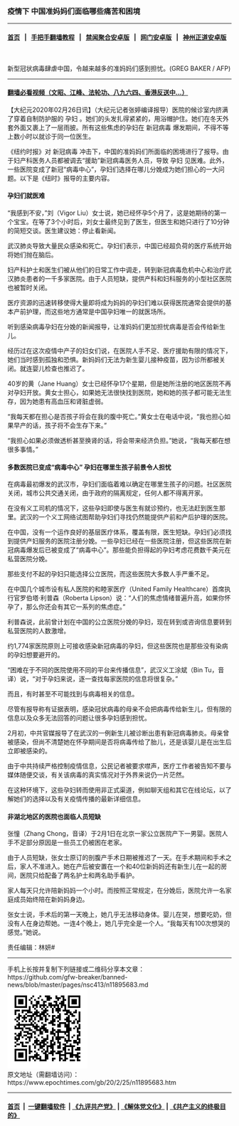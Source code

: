 ### 疫情下 中国准妈妈们面临哪些痛苦和困境
------------------------

#### [首页](https://github.com/gfw-breaker/banned-news/blob/master/README.md) &nbsp;&nbsp;|&nbsp;&nbsp; [手把手翻墙教程](https://github.com/gfw-breaker/guides/wiki) &nbsp;&nbsp;|&nbsp;&nbsp; [禁闻聚合安卓版](https://github.com/gfw-breaker/bn-android) &nbsp;&nbsp;|&nbsp;&nbsp; [网门安卓版](https://github.com/oGate2/oGate) &nbsp;&nbsp;|&nbsp;&nbsp; [神州正道安卓版](https://github.com/SzzdOgate/update) 



<div><img alt="" class="aligncenter wp-post-image" src="https://i.epochtimes.com/assets/uploads/2020/02/000_1PA665-600x400.jpg"/>
<div class="red16 caption">
 <p>
  新型冠状病毒肆虐中国，令越来越多的准妈妈们感到担忧。(GREG BAKER / AFP)
 </p>
</div>
</div><hr/>

#### [翻墙必看视频（文昭、江峰、法轮功、八九六四、香港反送中...）](https://github.com/gfw-breaker/banned-news/blob/master/pages/link3.md)

<div><p>
 【大纪元2020年02月26日讯】（大纪元记者张婷编译报导）医院的候诊室内挤满了穿着自制防护服的
 <ok href="https://www.epochtimes.com/gb/tag/%E5%AD%95%E5%A6%87.html">
  孕妇
 </ok>
 。她们的头发扎得紧紧的，用浴帽护住。她们在冬天外套外面又裹上了一层雨披。所有这些焦虑的孕妇在
 <ok href="https://www.epochtimes.com/gb/tag/%E6%96%B0%E5%86%A0%E7%97%85%E6%AF%92.html">
  新冠病毒
 </ok>
 爆发期间，不得不等上数小时以就诊于同一位医生。
</p>
<p>
 《纽约时报》对
 <ok href="https://www.epochtimes.com/gb/tag/%E6%96%B0%E5%86%A0%E7%97%85%E6%AF%92.html">
  新冠病毒
 </ok>
 冲击下，中国的准妈妈们所面临的困境进行了报导。由于妇产科医务人员都被调去“援助”新冠病毒医务人员，导致
 <ok href="https://www.epochtimes.com/gb/tag/%E5%AD%95%E5%A6%87.html">
  孕妇
 </ok>
 见医难。此外，一些医院变成了新冠“病毒中心”，孕妇们选择在哪儿分娩成为她们担心的一大问题。以下是《纽时》报导的主要内容。
</p>
<h4>
 孕妇们就医难
</h4>
<p>
 “我感到不安，”刘（Vigor Liu）女士说，她已经怀孕5个月了，这是她期待的第一个宝宝。在等了3个小时后，刘女士最终见到了医生，但医生和她只进行了10分钟的简短交谈。医生建议她：停止看新闻。
</p>
<p>
 武汉肺炎导致大量民众感染和死亡。孕妇们表示，中国已经超负荷的医疗系统开始将她们抛在脑后。
</p>
<p>
 妇产科护士和医生们被从他们的日常工作中调走，转到新冠病毒危机中心和治疗武汉肺炎患者的一千多家医院。由于人员短缺，提供产科和妇科服务的小型社区医院也被暂时关闭。
</p>
<p>
 医疗资源的迅速转移使得大量即将成为妈妈的孕妇们难以获得医院通常会提供的基本产前护理，而这些地方通常是中国孕妇唯一的就医场所。
</p>
<p>
 听到感染病毒孕妇在分娩的新闻报导，让准妈妈们更加担忧病毒是否会传给新生儿。
</p>
<p>
 经历过在这次疫情中产子的妇女们说，在医院人手不足、医疗援助有限的情况下，她们当时感到孤独和恐惧。新妈妈们无法为新生婴儿接种疫苗，因为诊所都被关闭。就连婴儿检查也推迟了。
</p>
<p>
 40岁的黄（Jane Huang）女士已经怀孕17个星期，但是她所注册的地区医院不再对孕妇开放。黄女士担心，如果她无法很快找到医院，她和她的孩子都可能无法生存，因为她患有高血压和肾脏虚弱。
</p>
<p>
 “我每天都在担心是否孩子将会在我的腹中死亡。”黄女士在电话中说，“我也担心如果早产的话，孩子将不会生存下来。”
</p>
<p>
 “我担心如果必须做透析甚至换肾的话，将会带来经济负担。”她说，“我每天都在想很多事情。”
</p>
<h4>
 多数医院已变成“病毒中心” 孕妇在哪里生孩子前景令人担忧
</h4>
<p>
 在病毒最初爆发的武汉市，孕妇们面临着难以确定在哪里生孩子的问题。社区医院关闭，城市公共交通关闭，由于政府的隔离规定，任何人都不得离开家。
</p>
<p>
 在没有义工司机的情况下，这些孕妇即使与医生有就诊预约，也无法赶到医生那里。武汉的一个义工网络试图帮助孕妇们寻找仍然能提供产前和产后护理的医院。
</p>
<p>
 在中国，没有一个运作良好的基层医疗体系，覆盖有限，医生短缺。孕妇们必须找到提供产妇服务的医院注册分娩。一些孕妇已经在一些医院注册，但这些医院在新冠病毒爆发后已被变成了“病毒中心”。那些能负担得起的孕妇考虑花费数千美元在私营医院分娩。
</p>
<p>
 那些支付不起的孕妇只能选择公立医院，而这些医院大多数人手严重不足。
</p>
<p>
 在中国几个城市设有私人医院的和睦家医疗（United Family Healthcare）首席执行官罗伯塔·利普森（Roberta Lipson）说：“人们的焦虑情绪普遍升高，如果你怀孕了，那么你还会有其它一系列的焦虑症。”
</p>
<p>
 利普森说，此前曾计划在中国的公立医院分娩的孕妇，现在转到或咨询信息要转到私营医院的人数激增。
</p>
<p>
 约1,774家医院原则上可接收感染新冠病毒的孕妇，但这些医院也是那些没有染病的孕妇想要避开的。
</p>
<p>
 “困难在于不同的医院使用不同的平台来传播信息”，武汉义工涂斌（Bin Tu，音译）说，“对于孕妇来说，逐一查找每家医院的信息将很复杂。”
</p>
<p>
 而且，有时甚至不可能找到与病毒相关的信息。
</p>
<p>
 尽管有报导称有证据表明，感染冠状病毒的母亲不会把病毒传给新生儿，但有限的信息以及众多无法回答的问题让很多孕妇感到担忧。
</p>
<p>
 2月初，中共官媒报导了在武汉的一例新生儿被诊断出患有新冠病毒肺炎。母亲曾被感染，但尚不清楚她在怀孕期间是否将病毒传给了胎儿，还是该婴儿是在出生后立即被感染的。
</p>
<p>
 由于中共持续严格控制疫情信息，公民记者被要求噤声，医疗工作者被告知不要与媒体随便交谈，有关该病毒的真实情况对于外界来说仍一片茫然。
</p>
<p>
 在这种环境下，这些孕妇转而使用非正式渠道，例如聊天组和其它在线论坛，以了解她们的选择以及有关疫情传播的最新详细信息。
</p>
<h4>
 非湖北地区的医院也面临人员短缺
</h4>
<p>
 张憧（Zhang Chong，音译）于2月1日在北京一家公立医院产下一男婴。医院人手不足部分原因是一些员工仍被困在老家。
</p>
<p>
 由于人员短缺，张女士原订的剖腹产手术日期被推迟了一天。在手术期间和手术之后，家人不准进入。她在产后被安置在一个和40位新妈妈还有新生儿在一起的房间，医院只给配备了两名护士和两名助手看护。
</p>
<p>
 家人每天只允许陪新妈妈一个小时。而按照正常规定，在分娩后，医院允许一名家庭成员始终陪在新妈妈身边。
</p>
<p>
 张女士说，手术后的第一天晚上，她几乎无法移动身体。婴儿在哭，想要吃奶，但没有人在身边帮她。一连4个晚上，她几乎完全是一个人。“我每天有100次想哭的感觉。”她说。
</p>
<p>
 责任编辑：林妍#
</p>
</div>
<hr/>
手机上长按并复制下列链接或二维码分享本文章：<br/>
https://github.com/gfw-breaker/banned-news/blob/master/pages/nsc413/n11895683.md <br/>
<a href='https://github.com/gfw-breaker/banned-news/blob/master/pages/nsc413/n11895683.md'><img src='https://github.com/gfw-breaker/banned-news/blob/master/pages/nsc413/n11895683.md.png'/></a> <br/>
原文地址（需翻墙访问）：https://www.epochtimes.com/gb/20/2/25/n11895683.htm


------------------------
#### [首页](https://github.com/gfw-breaker/banned-news/blob/master/README.md) &nbsp;|&nbsp; [一键翻墙软件](https://github.com/gfw-breaker/nogfw/blob/master/README.md) &nbsp;| [《九评共产党》](https://github.com/gfw-breaker/9ping.md/blob/master/README.md#九评之一评共产党是什么) | [《解体党文化》](https://github.com/gfw-breaker/jtdwh.md/blob/master/README.md) | [《共产主义的终极目的》](https://github.com/gfw-breaker/gczydzjmd.md/blob/master/README.md)


<img src='http://gfw-breaker.win/banned-news/pages/nsc413/n11895683.md' width='0px' height='0px'/>